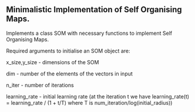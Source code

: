 ## Minimalistic Implementation of Self Organising Maps.

Implements a class SOM with necessary functions to implement Self Organising Maps.

Required arguments to initialise an SOM object are:

x_size,y_size - dimensions of the SOM

dim - number of the elements of the vectors in input

n_iter - number of iterations

learning_rate - initial learning rate
(at the iteration t we have learning_rate(t) = learning_rate / (1 + t/T) where T is num_iteration/log(initial_radius))

